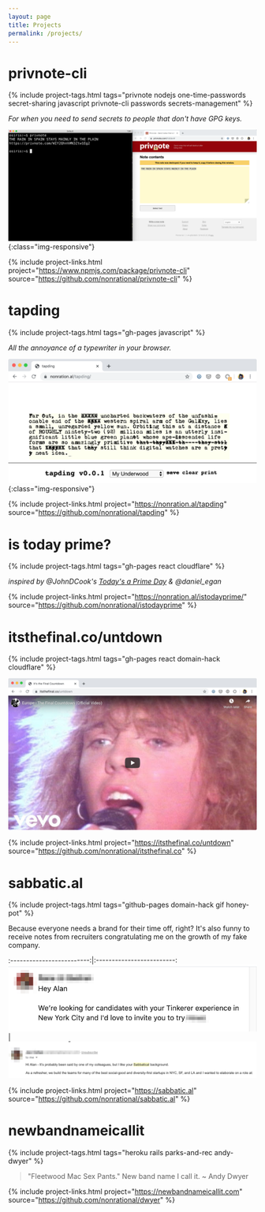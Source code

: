 ```yaml
---
layout: page
title: Projects
permalink: /projects/
---
```


# privnote-cli
{% include project-tags.html tags="privnote nodejs one-time-passwords secret-sharing javascript privnote-cli passwords secrets-management" %}

_For when you need to send secrets to people that don't have GPG keys._

![Tapding](/assets/images/privnote-demo-v1.png){:class="img-responsive"}

{% include project-links.html project="https://www.npmjs.com/package/privnote-cli" source="https://github.com/nonrational/privnote-cli" %}

# tapding
{% include project-tags.html tags="gh-pages javascript" %}

_All the annoyance of a typewriter in your browser._

![Tapding](/assets/images/tapding-demo-v2.png){:class="img-responsive"}

{% include project-links.html project="https://nonration.al/tapding" source="https://github.com/nonrational/tapding" %}

# is today prime?
{% include project-tags.html tags="gh-pages react cloudflare" %}

_inspired by @JohnDCook's [Today's a Prime Day](https://www.johndcook.com/blog/2013/11/29/todays-a-prime-day/) & @daniel_egan_

{% include project-links.html project="https://nonration.al/istodayprime/" source="https://github.com/nonrational/istodayprime" %}

# itsthefinal.co/untdown
{% include project-tags.html tags="gh-pages react domain-hack cloudflare" %}

![itsthefinal.co](/assets/images/itsthefinal-co-demo.png)

{% include project-links.html project="https://itsthefinal.co/untdown" source="https://github.com/nonrational/itsthefinal.co" %}

# sabbatic.al
{% include project-tags.html tags="github-pages domain-hack gif honey-pot" %}

Because everyone needs a brand for their time off, right? It's also funny to receive notes from recruiters congratulating me on the growth of my fake company.

:-------------------------:|:-------------------------:
![itsthefinal.co](/assets/images/tinkerer.png) | ![itsthefinal.co](/assets/images/sabbatical_background.png)


{% include project-links.html project="https://sabbatic.al" source="https://github.com/nonrational/sabbatic.al" %}

# newbandnameicallit
{% include project-tags.html tags="heroku rails parks-and-rec andy-dwyer" %}

> "Fleetwood Mac Sex Pants." New band name I call it. ~ Andy Dwyer

{% include project-links.html project="https://newbandnameicallit.com" source="https://github.com/nonrational/dwyer" %}

